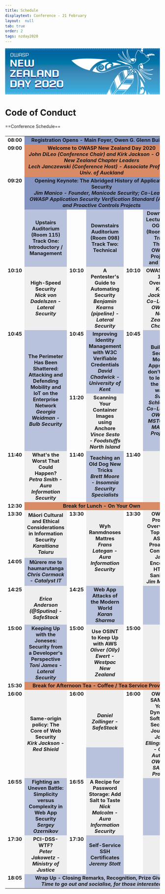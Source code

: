 ```yaml
---
title: Schedule
displaytext: Conference - 21 February
layout:  null
tab: true
order: 2
tags: nzday2020
---
```


![Conference Web Banner](assets/images/Web_Banner-OWASP_NZ_Day_2020.jpg)

# Code of Conduct



==Conference Schedule==


<h3 align="center" Friday, 21 February 2020>

<center>
<table width="100%">
  <tr>
    <td style="width: 4%; vertical-align: top; text-align: right;">08:00</td>
    <td colspan="5" style="background-color: #8595C2; text-align: center;">Registration Opens - Main Foyer, Owen G. Glenn Building</td>
  </tr>
  <tr>
    <td valign="top" align="right">09:00</td>
    <td colspan="5" style="background-color: #D98B66; text-align: center;"><b>Welcome to OWASP New Zealand Day 2020</b><br /><i>John DiLeo (Conference Chair) and Kirk Jackson - OWASP New Zealand Chapter Leaders<br />Lech Janczewski (Conference Host) - Associate Professor, Univ. of Auckland</i></td>
  </tr>
  <tr>
    <td valign="top" align="right">09:20</td>
    <td colspan="5" style="background-color: #8595C2; text-align: center;"><b>Opening Keynote: The Abridged History of Application Security</b><br /><i>Jim Manico - Founder, Manicode Security; Co-Leader, OWASP Application Security Verification Standard (ASVS) and Proactive Controls Projects</i></td>
  </tr>
  <tr>
    <td width="5%" valign="top" align="right">&nbsp;</td>
    <td style="background-color: #B9C2DC; text-align: center" width="29%"><strong>Upstairs Auditorium (Room 115)<br />Track One: Introductory / Management</strong></td>
    <td width="4%" valign="top" align="right">&nbsp;</td>
    <td style="background-color: #B9C2DC; text-align: center" width="29%"><strong>Downstairs Auditorium (Room 098)<br />Track Two: Technical</strong></td>
    <td width="4%" valign="top" align="right">&nbsp;</td>
    <td style="background-color: #B9C2DC; text-align: center"><strong>Downstairs Lecture Hall OGGB5 (Room 051)<br />Track Three: OWASP Projects and Tools</strong></td>
  </tr>
  <tr>
    <td valign="top" align="right">10:10</td>
    <td style="background-color: #EEE; text-align: center"><strong>High-Speed Security</strong><br /><em>Nick von Dadelszen - Lateral Security</em></td>
    <td valign="top" align="right">10:10</td>
    <td style="background-color: #EEE; text-align: center"><strong>A Pentester's Guide to Automating Security</strong><br /><em>Benjamin Kearns (pipeline) - Lateral Security</em></td>
    <td valign="top" align="right">10:10</td>
    <td style="background-color: #EEE; text-align: center"><strong>OWASP Top 10 Overview</strong><br /><em>Kirk Jackson - Co-Leader, OWASP New Zealand Chapter</em></td>
  </tr>
  <tr>
    <td valign="top" align="right">10:45</td>
    <td style="background-color: #B9C2DC; text-align: center" rowspan="2"><strong>The Perimeter Has Been Shattered: Attacking and Defending Mobility and IoT on the Enterprise Network</strong><br /><em>Georgia Weidman - Bulb Security</em></td>
    <td valign="top" align="right">10:45</td>
    <td style="background-color: #B9C2DC; text-align: center"><strong>Improving Identity Management with W3C Verifiable Credentials</strong><br /><em>David Chadwick - University of Kent</em></td>
    <td valign="top" align="right">10:45</td>
    <td style="background-color: #B9C2DC; text-align: center" rowspan="2"><strong>Building Secure Mobile Apps: You don’t have to learn it the hard way!</strong><br /><em>Sven Schleier - Co-Leader, OWASP MSTG and MASVS Projects</em></td>
  </tr>
  <tr>
    <td valign="top" align="right">&nbsp;</td>
    <td valign="top" align="right">11:20</td>
    <td style="background-color: #EEE; text-align: center"><strong>Scanning Your Container Images using Anchore</strong><br /><em>Vince Sesto - Foodstuffs North Island</em></td>
    <td valign="top" align="right">&nbsp;</td>
  </tr>
  <tr>
    <td valign="top" align="right">11:40</td>
    <td style="background-color: #EEE; text-align: center"><strong>What's the Worst That Could Happen?</strong><br /><em>Petra Smith - Aura Information Security</em></td>
    <td valign="top" align="right">11:40</td>
    <td style="background-color: #B9C2DC; text-align: center"><strong>Teaching an Old Dog New Tricks</strong><br /><em>Brett Moore - Insomnia Security Specialists</em></td>
    <td valign="top" align="right">11:40</td>
    <td style="background-color: #EEE; text-align: center">&nbsp;</td>
  </tr>
 <tr>
    <td valign="top" align="right">12:30</td>
    <td colspan="5" style="background-color: #D98B66; text-align: center"><b>Break for Lunch - On Your Own</b></td>
  </tr>
  <tr>
    <td valign="top" align="right">13:30</td>
    <td style="background-color: #EEE; text-align: center"><strong>Māori Cultural and Ethical Considerations in Information Security</strong><br /><em>Karaitiana Taiuru</em></td>
    <td rowspan="2" valign="top" align="right">13:30</td>
    <td rowspan="2" style="background-color: #EEE; text-align: center"><strong>Wyh Ranmdnoses Mattres</strong><br /><em>Frans Lategan - Aura Information Security</em></td>
    <td rowspan="2" valign="top" align="right">13:30</td>
    <td rowspan="2" style="background-color: #EEE; text-align: center"><strong>OWASP Project Overviews: Top Ten, ASVS, Proactive Controls, Java Encoder, HTML Sanitizer</strong><br /><em>Jim Manico</em></td>
  </tr>
  <tr>
    <td valign="top" align="right">14:05</td>
    <td style="background-color: #B9C2DC; text-align: center"><strong>Mūrere me te haumarutanga</strong><br /><em>Chris Cormack - Catalyst IT</em></td>
  </tr>
  <tr>
    <td valign="top" align="right">14:25</td>
    <td style="background-color: #EEE; text-align: center">&nbsp;<br /><em>Erica Anderson (@Sputina) - SafeStack</em></td>
    <td valign="top" align="right">14:25</td>
    <td style="background-color: #B9C2DC; text-align: center"><strong>Web App Attacks of the Modern World</strong><br /><em>Karan Sharma</em></td>
    <td valign="top" align="right">&nbsp;</td>
    <td style="background-color: #B9C2DC; text-align: center">&nbsp;</td>
  </tr>
  <tr>
    <td valign="top" align="right">15:00</td>
    <td style="background-color: #B9C2DC; text-align: center"><strong>Keeping Up with the Joneses: Security from a Developer's Perspective</strong><br /><em>Toni James - Lateral Security</em></td>
    <td valign="top" align="right">15:00</td>
    <td style="background-color: #EEE; text-align: center"><strong>Use OSINT to Keep Up with AWS</strong><br /><em>Oliver (Olly) Ewert - Westpac New Zealand</em></td>
    <td valign="top" align="right">15:00</td>
    <td style="background-color: #EEE; text-align: center">&nbsp;</td>
  </tr>
  <tr>
    <td valign="top" align="right">15:30</td>
    <td colspan="5" style="background-color: #D98B66; text-align: center"><b>Break for Afternoon Tea - Coffee / Tea Service Provided</b></td>
  </tr>
  <tr>
    <td valign="top" align="right" rowspan="2">16:00</td>
    <td style="background-color: #EEE; text-align: center" rowspan="2"><strong>Same-origin policy: The Core of Web Security</strong><br /><em>Kirk Jackson - Red Shield</em></td>
    <td valign="top" align="right">16:00</td>
    <td style="background-color: #EEE; text-align: center">&nbsp;<br /><em>Daniel Zollinger - SafeStack</em></td>
    <td valign="top" align="right" rowspan="2">16:00</td>
    <td style="background-color: #EEE; text-align: center" rowspan="2"><strong>OWASP SAMM2: Your Dynamic Software Security Journey</strong><br /><em>John Ellingsworth - Co-Author, OWASP SAMM Project</em></td>
  </tr>

  <tr>
    <td valign="top" align="right">&nbsp;</td>
    <td style="background-color: #B9C2DC; text-align: center">&nbsp;<br />&nbsp;</td>
  </tr>
  <tr>
    <td valign="top" align="right">16:55</td>
    <td style="background-color: #B9C2DC; text-align: center"><strong>Fighting an Uneven Battle: Simplicity versus Complexity in Web App Security</strong><br /><em>Sergey Ozernikov</em></td>
    <td valign="top" align="right">16:55</td>
    <td style="background-color: #EEE; text-align: center"><strong>A Recipe for Password Storage: Add Salt to Taste</strong><br /><em>Nick Malcolm - Aura Information Security</em></td>
    <td valign="top" align="right">&nbsp;</td>
    <td style="background-color: #B9C2DC; text-align: center">&nbsp;</td>
  </tr>
  <tr>
    <td valign="top" align="right">17:30</td>
    <td style="background-color: #EEE; text-align: center"><strong>PCI-DSS-WTF?</strong><br /><em>Peter Jakowetz - Ministry of Justice</em></td>
    <td valign="top" align="right">17:30</td>
    <td style="background-color: #B9C2DC; text-align: center"><strong>Self-Service SSH Certificates</strong><br /><em>Jeremy Stott</em></td>
    <td valign="top" align="right">&nbsp;</td>
    <td style="background-color: #EEE; text-align: center">&nbsp;</td>
  </tr>
  <tr>
    <td valign="top" align="right">18:05</td>
    <td colspan="5" style="background-color: #B9C2DC; text-align: center"><b>Wrap Up - Closing Remarks, Recognition, Prize Giving</b><br /><i>Time to go out and socialise, for those interested</i><br /></td>
<!--
      [[Media:20200221--DiLeo-Closing_Session.pdf|Slides (PDF, 6.0 MB)]]
-->
  </tr>
</table>
</center>
